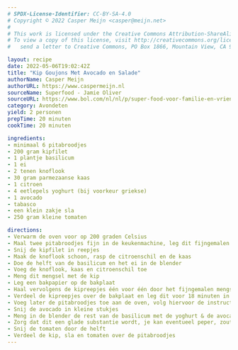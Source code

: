 ```yaml
---
# SPDX-License-Identifier: CC-BY-SA-4.0
# Copyright © 2022 Casper Meijn <casper@meijn.net>
# 
# This work is licensed under the Creative Commons Attribution-ShareAlike 4.0 International License. 
# To view a copy of this license, visit http://creativecommons.org/licenses/by-sa/4.0/ or 
#   send a letter to Creative Commons, PO Box 1866, Mountain View, CA 94042, USA.

layout: recipe
date: 2022-05-06T19:02:42Z
title: "Kip Goujons Met Avocado en Salade"
authorName: Casper Meijn
authorURL: https://www.caspermeijn.nl
sourceName: Superfood - Jamie Oliver
sourceURL: https://www.bol.com/nl/nl/p/super-food-voor-familie-en-vrienden/9200000057111354/?Referrer=ADVNLGOO002008J-G-118904321751-S-861447808736-9200000057111354&gclid=CjwKCAjwjtOTBhAvEiwASG4bCOyOpBRGwLst5WzI7MCFpYvXcl35bUS2mXJZ7Sm90WBYb8R1a5A7pRoCs_MQAvD_BwE
category: Avondeten
yield: 2 personen
prepTime: 20 minuten
cookTime: 20 minuten

ingredients:
- minimaal 6 pitabroodjes
- 200 gram kipfilet
- 1 plantje basilicum
- 1 ei
- 2 tenen knoflook
- 30 gram parmezaanse kaas
- 1 citroen
- 4 eetlepels yoghurt (bij voorkeur griekse)
- 1 avocado
- tabasco
- een klein zakje sla
- 250 gram kleine tomaten

directions:
- Verwarm de oven voor op 200 graden Celsius
- Maal twee pitabroodjes fijn in de keukenmachine, leg dit fijngemalen mengsel op een bord
- Snij de kipfilet in reepjes
- Maak de knoflook schoon, rasp de citroenschil en de kaas
- Doe de helft van de basilicum en het ei in de blender
- Voeg de knoflook, kaas en citroenschil toe
- Meng dit mengsel met de kip
- Leg een bakpapier op de bakplaat
- Haal vervolgens de kipreepjes één voor één door het fijngemalen mengsel
- Verdeel de kipreepjes over de bakplaat en leg dit voor 18 minuten in de oven (tussentijds mag je de reepjes draaien)
- Voeg later de pitabroodjes toe aan de oven, volg hiervoor de instructies op de verpakking
- Snij de avocado in kleine stukjes
- Meng in de blender de rest van de basilicum met de yoghurt & de avocado
- Zorg dat dit een glade substantie wordt, je kan eventueel peper, zout en tabasco toevoegen
- Snij de tomaten door de helft
- Verdeel de kip, sla en tomaten over de pitabroodjes
---
```

